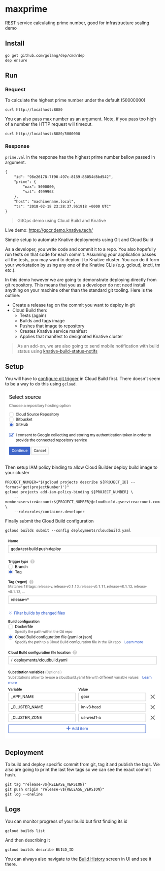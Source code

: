 # maxprime

REST service calculating prime number, good for infrastructure scaling demo

## Install

```
go get github.com/golang/dep/cmd/dep
dep ensure
```

## Run

### Request

To calculate the highest prime number under the default (50000000)

```
curl http://localhost:8080
```

You can also pass max number as an argument. Note, if you pass too high of a number the HTTP request will timeout.

```
curl http://localhost:8080/5000000
```

### Response

`prime.val` in the response has the highest prime number bellow passed in argument.

```
{
    "id": "98e26178-7f90-497c-8189-88054d8bd542",
    "prime": {
        "max": 5000000,
        "val": 4999963
    },
    "host": "machinename.local",
    "ts": "2018-02-18 23:28:37.961918 +0000 UTC"
}
```




> GitOps demo using Cloud Build and Knative

Live demo: https://gocr.demo.knative.tech/

Simple setup to automate Knative deployments using Git and Cloud Build

As a developer, you write code and commit it to a repo. You also hopefully run tests on that code for each commit. Assuming your application passes all the tests, you may want to deploy it to Knative cluster. You can do it form your workstation by using any one of the Knative CLIs (e.g. gcloud, knctl, tm etc.).

In this demo however we are going to demonstrate deploying directly from git repository. This means that you as a developer do not need install anything on your machine other than the standard git tooling. Here is the outline:

* Create a release tag on the commit you want to deploy in git
* Cloud Build then:
  * Tests (again)
  * Builds and tags image
  * Pushes that image to repository
  * Creates Knative service manifest
  * Applies that manifest to designated Knative cluster

> As an add-on, we are also going to send mobile notification with build status using [knative-build-status-notifs](https://github.com/mchmarny/knative-build-status-notifs)

## Setup

You will have to [configure git trigger](https://pantheon.corp.google.com/cloud-build/triggers/add) in Cloud Build first. There doesn't seem to be a way to do this using `gcloud`.

![kpush flow](static/img/src.png)

Then setup IAM policy binding to allow Cloud Builder deploy build image to your cluster

```shell
PROJECT_NUMBER="$(gcloud projects describe ${PROJECT_ID} --format='get(projectNumber)')"
gcloud projects add-iam-policy-binding ${PROJECT_NUMBER} \
    --member=serviceAccount:${PROJECT_NUMBER}@cloudbuild.gserviceaccount.com \
    --role=roles/container.developer
```

Finally submit the Cloud Build configuration

```shell
gcloud builds submit --config deployments/cloudbuild.yaml
```

![kpush flow](static/img/trigger.png)

## Deployment

To build and deploy specific commit from git, tag it and publish the tags. We also are going to print the last few tags so we can see the exact commit hash.

```shell
git tag "release-v${RELEASE_VERSION}"
git push origin "release-v${RELEASE_VERSION}"
git log --oneline
```

## Logs

You can monitor progress of your build but first finding its id

```shell
gcloud builds list
```

And then describing it

```shell
gcloud builds describe BUILD_ID
```

You can always also navigate to the [Build History](https://pantheon.corp.google.com/cloud-build/builds?folder=&organizationId=433637338589&project=s9-demo) screen in UI and see it there.

